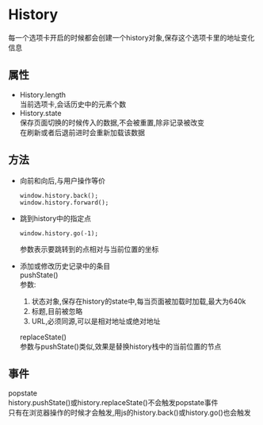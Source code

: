 # History
每一个选项卡开启的时候都会创建一个history对象,保存这个选项卡里的地址变化信息

## 属性
- History.length  
当前选项卡,会话历史中的元素个数
- History.state  
保存页面切换的时候传入的数据,不会被重置,除非记录被改变  
在刷新或者后退前进时会重新加载该数据
## 方法
- 向前和向后,与用户操作等价  
  ```
  window.history.back();
  window.history.forward();
  ```

- 跳到history中的指定点
  ```
  window.history.go(-1);
  ```
  参数表示要跳转到的点相对与当前位置的坐标

- 添加或修改历史记录中的条目  
  pushState()  
  参数:
  1. 状态对象,保存在history的state中,每当页面被加载时加载,最大为640k
  2. 标题,目前被忽略
  3. URL,必须同源,可以是相对地址或绝对地址  

  replaceState()  
  参数与pushState()类似,效果是替换history栈中的当前位置的节点 
## 事件
popstate  
history.pushState()或history.replaceState()不会触发popstate事件  
只有在浏览器操作的时候才会触发,用js的history.back()或history.go()也会触发